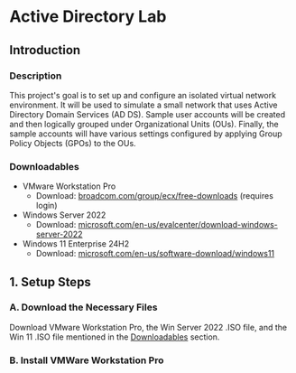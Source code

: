 # Active Directory Lab
## Introduction
### Description
This project's goal is to set up and configure an isolated virtual network environment. It will be used to simulate a small network that uses Active Directory Domain Services (AD DS). Sample user accounts will be created and then logically grouped under Organizational Units (OUs). Finally, the sample accounts will have various settings configured by applying Group Policy Objects (GPOs) to the OUs.
### Downloadables
* VMware Workstation Pro
  * Download: [broadcom.com/group/ecx/free-downloads](https://support.broadcom.com/group/ecx/free-downloads) (requires login)
* Windows Server 2022
  * Download: [microsoft.com/en-us/evalcenter/download-windows-server-2022](https://www.microsoft.com/en-us/evalcenter/download-windows-server-2022)
* Windows 11 Enterprise 24H2
  * Download: [microsoft.com/en-us/software-download/windows11](https://www.microsoft.com/en-us/software-download/windows11)
## 1. Setup Steps
### A. Download the Necessary Files
Download VMware Workstation Pro, the Win Server 2022 .ISO file, and the Win 11 .ISO file mentioned in the [Downloadables](#downloadables) section.
### B. Install VMWare Workstation Pro
